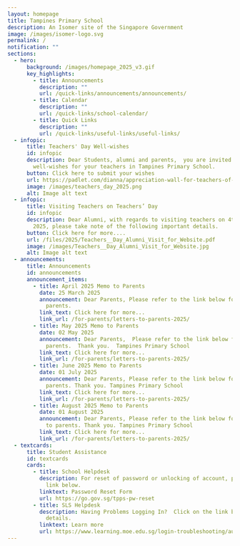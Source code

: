 ```yaml
---
layout: homepage
title: Tampines Primary School
description: An Isomer site of the Singapore Government
image: /images/isomer-logo.svg
permalink: /
notification: ""
sections:
  - hero:
      background: /images/homepage_2025_v3.gif
      key_highlights:
        - title: Announcements
          description: ""
          url: /quick-links/announcements/announcements/
        - title: Calendar
          description: ""
          url: /quick-links/school-calendar/
        - title: Quick Links
          description: ""
          url: /quick-links/useful-links/useful-links/
  - infopic:
      title: Teachers' Day Well-wishes
      id: infopic
      description: Dear Students, alumni and parents,  you are invited to submit your
        well-wishes for your teachers in Tampines Primary School.
      button: Click here to submit your wishes
      url: https://padlet.com/dianna/appreciation-wall-for-teachers-of-tampines-primary-school-e1es9xa93xfjjfij
      image: /images/teachers_day_2025.png
      alt: Image alt text
  - infopic:
      title: Visiting Teachers on Teachers’ Day
      id: infopic
      description: Dear Alumni, with regards to visiting teachers on 4th September
        2025, please take note of the following important details.
      button: Click here for more....
      url: /files/2025/Teachers__Day_Alumni_Visit_for_Website.pdf
      image: /images/Teachers__Day_Alumni_Visit_for_Website.jpg
      alt: Image alt text
  - announcements:
      title: Announcements
      id: announcements
      announcement_items:
        - title: April 2025 Memo to Parents
          date: 25 March 2025
          announcement: Dear Parents, Please refer to the link below for the April memo to
            parents.
          link_text: Click here for more...
          link_url: /for-parents/letters-to-parents-2025/
        - title: May 2025 Memo to Parents
          date: 02 May 2025
          announcement: Dear Parents,  Please refer to the link below for the May memo to
            parents.  Thank you.  Tampines Primary School
          link_text: Click here for more...
          link_url: /for-parents/letters-to-parents-2025/
        - title: June 2025 Memo to Parents
          date: 01 July 2025
          announcement: Dear Parents, Please refer to the link below for the June memo to
            parents. Thank you. Tampines Primary School
          link_text: Click here for more...
          link_url: /for-parents/letters-to-parents-2025/
        - title: August 2025 Memo to Parents
          date: 01 August 2025
          announcement: Dear Parents, Please refer to the link below for the August memo
            to parents. Thank you. Tampines Primary School
          link_text: Click here for more...
          link_url: /for-parents/letters-to-parents-2025/
  - textcards:
      title: Student Assistance
      id: textcards
      cards:
        - title: School Helpdesk
          description: For reset of password or unlocking of account, please click on the
            link below.
          linktext: Password Reset Form
          url: https://go.gov.sg/tpps-pw-reset
        - title: SLS Helpdesk
          description: Having Problems Logging In?  Click on the link below for further
            details.
          linktext: Learn more
          url: https://www.learning.moe.edu.sg/login-troubleshooting/authentication/index/
---
```

